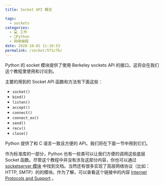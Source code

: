 ```yaml
---
title: Socket API 概览

tags: 
  - sockets
categories: 
  - 💻 工作
  - 🐍Python
  - 网络编程
date: 2020-10-02 11:16:53
permalink: /socket/5f1cfb/
---
```


Python 的 socket 模块提供了使用 Berkeley sockets API 的接口。这将会在我们这个教程里使用和讨论到。

主要的用到的 Socket API 函数和方法有下面这些：

* `socket()`
* `bind()`
* `listen()`
* `accept()`
* `connect()`
* `connect_ex()`
* `send()`
* `recv()`
* `close()`

Python 提供了和 C 语言一致且方便的 API。我们将在下面一节中用到它们。

作为标准库的一部分，Python 也有一些类可以让我们方便的调用这些底层 Socket 函数。尽管这个教程中并没有涉及这部分内容，你也可以通过 [socketserver 模块](https://docs.python.org/3/library/socketserver.html) 中找到文档。当然还有很多实现了高层网络协议（比如：HTTP, SMTP）的的模块。作为了解，可以查看这个链接中的内容 [Internet Protocols and Support](https://docs.python.org/3/library/internet.html) 。

